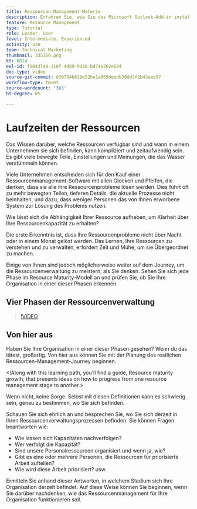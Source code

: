 ```yaml
---
title: Ressourcen-Management-Materie
description: Erfahren Sie, wie Sie das Microsoft Outlook-Add-in installieren.
feature: Resource Management
type: Tutorial
role: Leader, User
level: Intermediate, Experienced
activity: use
team: Technical Marketing
thumbnail: 335160.png
kt: 8814
exl-id: f9043748-116f-4d89-9330-bd74a762e684
doc-type: video
source-git-commit: d39754b619e526e1a869deedb38dd2f2b43aee57
workflow-type: tm+mt
source-wordcount: '363'
ht-degree: 0%

---
```


# Laufzeiten der Ressourcen

Das Wissen darüber, welche Ressourcen verfügbar sind und wann in einem Unternehmen sie sich befinden, kann kompliziert und zeitaufwendig sein. Es gibt viele bewegte Teile, Einstellungen und Meinungen, die das Wasser verstümmeln können.

Viele Unternehmen entscheiden sich für den Kauf einer Ressourcenmanagement-Software mit allen Glocken und Pfeifen, die denken, dass sie alle ihre Ressourcenprobleme lösen werden. Dies führt oft zu mehr bewegten Teilen, tieferen Details, die aktuelle Prozesse nicht beinhalten, und dazu, dass weniger Personen das von Ihnen erworbene System zur Lösung des Problems nutzen.

Wie lässt sich die Abhängigkeit Ihrer Ressource aufheben, um Klarheit über Ihre Ressourcenkapazität zu erhalten?

Die erste Erkenntnis ist, dass Ihre Ressourcenprobleme nicht über Nacht oder in einem Monat gelöst werden. Das Lernen, Ihre Ressourcen zu verstehen und zu verwalten, erfordert Zeit und Mühe, um sie Übergeordnet zu machen.

Einige von Ihnen sind jedoch möglicherweise weiter auf dem Journey, um die Ressourcenverwaltung zu meistern, als Sie denken. Sehen Sie sich jede Phase im Resource Maturity-Modell an und prüfen Sie, ob Sie Ihre Organisation in einer dieser Phasen erkennen.

## Vier Phasen der Ressourcenverwaltung

>[!VIDEO](https://video.tv.adobe.com/v/335160/?quality=12)


## Von hier aus

Haben Sie Ihre Organisation in einer dieser Phasen gesehen? Wenn du das tätest, großartig. Von hier aus können Sie mit der Planung des restlichen Ressourcen-Management-Journey beginnen.

&lt;!Along with this learning path, you’ll find a guide, Resource maturity growth, that presents ideas on how to progress from one resource management stage to another.&gt;

Wenn nicht, keine Sorge. Selbst mit diesen Definitionen kann es schwierig sein, genau zu bestimmen, wo Sie sich befinden.

Schauen Sie sich ehrlich an und besprechen Sie, wo Sie sich derzeit in Ihren Ressourcenverwaltungsprozessen befinden. Sie können Fragen beantworten wie:

* Wie lassen sich Kapazitäten nachverfolgen?
* Wer verfolgt die Kapazität?
* Sind unsere Personalressourcen organisiert und wenn ja, wie?
* Gibt es eine oder mehrere Personen, die Ressourcen für priorisierte Arbeit aufteilen?
* Wie wird diese Arbeit priorisiert? usw.

Ermitteln Sie anhand dieser Antworten, in welchem Stadium sich Ihre Organisation derzeit befindet. Auf diese Weise können Sie beginnen, wenn Sie darüber nachdenken, wie das Ressourcenmanagement für Ihre Organisation funktionieren soll.

